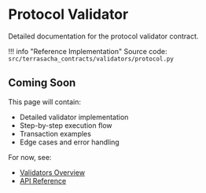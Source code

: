 # Protocol Validator

Detailed documentation for the protocol validator contract.

!!! info "Reference Implementation"
    Source code: `src/terrasacha_contracts/validators/protocol.py`

## Coming Soon

This page will contain:
- Detailed validator implementation
- Step-by-step execution flow
- Transaction examples
- Edge cases and error handling

For now, see:
- [Validators Overview](../architecture/validators.md)
- [API Reference](../api/validators.md)
